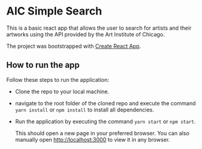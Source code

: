 # AIC Simple Search

This is a basic react app that allows the user to search for artists and their artworks using the API provided by the Art Institute of Chicago.

The project was bootstrapped with [Create React App](https://github.com/facebook/create-react-app).

## How to run the app

Follow these steps to run the application:
- Clone the repo to your local machine.
- navigate to the root folder of the cloned repo and execute the command `yarn install` or `npm install` to install all dependencies.
- Run the application by executing the command `yarn start` or `npm start`.
  
  This should open a new page in your preferred browser. You can also manually open [http://localhost:3000](http://localhost:3000) to view it in any browser.
